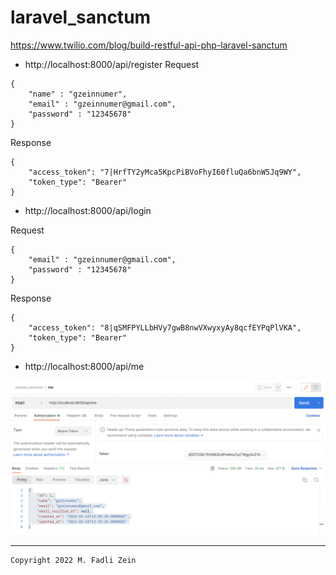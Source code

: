 # laravel_sanctum
 
https://www.twilio.com/blog/build-restful-api-php-laravel-sanctum


- http://localhost:8000/api/register
Request
```
{
    "name" : "gzeinnumer",
    "email" : "gzeinnumer@gmail.com",
    "password" : "12345678"
}
```
Response
```
{
    "access_token": "7|HrfTY2yMca5KpcPiBVoFhyI60fluQa6bnW5Jq9WY",
    "token_type": "Bearer"
}
```

- http://localhost:8000/api/login

Request
```
{
    "email" : "gzeinnumer@gmail.com",
    "password" : "12345678"
}
```

Response
```
{
    "access_token": "8|qSMFPYLLbHVy7gwB8nwVXwyxyAy8qcfEYPqPlVKA",
    "token_type": "Bearer"
}
```

- http://localhost:8000/api/me

![](/preview/preview_1.png)

---

```
Copyright 2022 M. Fadli Zein
```